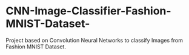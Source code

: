 # CNN-Image-Classifier-Fashion-MNIST-Dataset-
Project based on Convolution Neural Networks to classify Images from Fashion MNIST Dataset.
